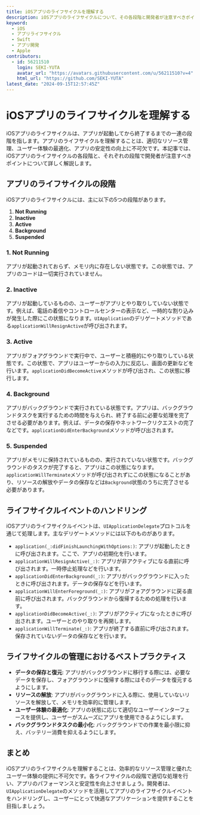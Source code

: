 ```yaml
---
title: iOSアプリのライフサイクルを理解する
description: iOSアプリのライフサイクルについて、その各段階と開発者が注意すべきポイントを解説します。
keyword:
  - iOS
  - アプリライフサイクル
  - Swift
  - アプリ開発
  - Apple
contributors:
  - id: 56211510
    login: SEKI-YUTA
    avatar_url: "https://avatars.githubusercontent.com/u/56211510?v=4"
    html_url: "https://github.com/SEKI-YUTA"
latest_date: "2024-09-15T12:57:45Z"
---
```


# iOSアプリのライフサイクルを理解する

iOSアプリのライフサイクルは、アプリが起動してから終了するまでの一連の段階を指します。アプリのライフサイクルを理解することは、適切なリソース管理、ユーザー体験の最適化、アプリの安定性の向上に不可欠です。本記事では、iOSアプリのライフサイクルの各段階と、それぞれの段階で開発者が注意すべきポイントについて詳しく解説します。

## アプリのライフサイクルの段階

iOSアプリのライフサイクルには、主に以下の5つの段階があります。

1. **Not Running**
2. **Inactive**
3. **Active**
4. **Background**
5. **Suspended**

### 1. Not Running

アプリが起動されておらず、メモリ内に存在しない状態です。この状態では、アプリのコードは一切実行されていません。

### 2. Inactive

アプリが起動しているものの、ユーザーがアプリとやり取りしていない状態です。例えば、電話の着信やコントロールセンターの表示など、一時的な割り込みが発生した際にこの状態になります。`UIApplication`のデリゲートメソッドである`applicationWillResignActive`が呼び出されます。

### 3. Active

アプリがフォアグラウンドで実行中で、ユーザーと積極的にやり取りしている状態です。この状態で、アプリはユーザーからの入力に反応し、画面の更新などを行います。`applicationDidBecomeActive`メソッドが呼び出され、この状態に移行します。

### 4. Background

アプリがバックグラウンドで実行されている状態です。アプリは、バックグラウンドタスクを実行するための時間を与えられ、終了する前に必要な処理を完了させる必要があります。例えば、データの保存やネットワークリクエストの完了などです。`applicationDidEnterBackground`メソッドが呼び出されます。

### 5. Suspended

アプリがメモリに保持されているものの、実行されていない状態です。バックグラウンドのタスクが完了すると、アプリはこの状態になります。`applicationWillTerminate`メソッドが呼び出されずにこの状態になることがあり、リソースの解放やデータの保存などは`Background`状態のうちに完了させる必要があります。

## ライフサイクルイベントのハンドリング

iOSアプリのライフサイクルイベントは、`UIApplicationDelegate`プロトコルを通じて処理します。主なデリゲートメソッドには以下のものがあります。

- `application(_:didFinishLaunchingWithOptions:)`: アプリが起動したときに呼び出されます。ここで、アプリの初期化を行います。
- `applicationWillResignActive(_:)`: アプリが非アクティブになる直前に呼び出されます。一時停止処理などを行います。
- `applicationDidEnterBackground(_:)`: アプリがバックグラウンドに入ったときに呼び出されます。データの保存などを行います。
- `applicationWillEnterForeground(_:)`: アプリがフォアグラウンドに戻る直前に呼び出されます。バックグラウンドから復帰するための処理を行います。
- `applicationDidBecomeActive(_:)`: アプリがアクティブになったときに呼び出されます。ユーザーとのやり取りを再開します。
- `applicationWillTerminate(_:)`: アプリが終了する直前に呼び出されます。保存されていないデータの保存などを行います。

## ライフサイクルの管理におけるベストプラクティス

- **データの保存と復元**: アプリがバックグラウンドに移行する際には、必要なデータを保存し、フォアグラウンドに復帰する際にはそのデータを復元するようにします。
- **リソースの解放**: アプリがバックグラウンドに入る際に、使用していないリソースを解放して、メモリを効率的に管理します。
- **ユーザー体験の最適化**: アプリの状態に応じて適切なユーザーインターフェースを提供し、ユーザーがスムーズにアプリを使用できるようにします。
- **バックグラウンドタスクの最小化**: バックグラウンドでの作業を最小限に抑え、バッテリー消費を抑えるようにします。

## まとめ

iOSアプリのライフサイクルを理解することは、効率的なリソース管理と優れたユーザー体験の提供に不可欠です。各ライフサイクルの段階で適切な処理を行い、アプリのパフォーマンスと安定性を向上させましょう。開発者は、`UIApplicationDelegate`のメソッドを活用してアプリのライフサイクルイベントをハンドリングし、ユーザーにとって快適なアプリケーションを提供することを目指しましょう。
